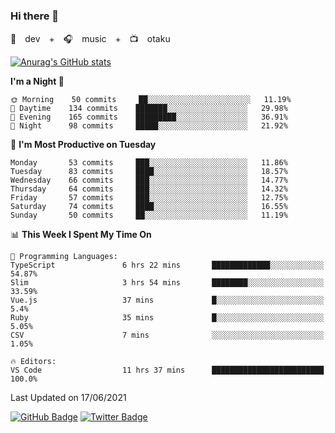 ### Hi there 👋

🚀　dev　+　🎧　music　+　📺　otaku


[![Anurag's GitHub stats](https://github-readme-stats.vercel.app/api?username=koheitasaka&count_private=true&show_icons=true&theme=monokai)](https://github.com/koheitasaka/github-readme-stats)

<!--START_SECTION:waka-->
**I'm a Night 🦉** 

```text
🌞 Morning    50 commits     ██░░░░░░░░░░░░░░░░░░░░░░░   11.19% 
🌆 Daytime    134 commits    ███████░░░░░░░░░░░░░░░░░░   29.98% 
🌃 Evening    165 commits    █████████░░░░░░░░░░░░░░░░   36.91% 
🌙 Night      98 commits     █████░░░░░░░░░░░░░░░░░░░░   21.92%

```
📅 **I'm Most Productive on Tuesday** 

```text
Monday       53 commits     ███░░░░░░░░░░░░░░░░░░░░░░   11.86% 
Tuesday      83 commits     ████░░░░░░░░░░░░░░░░░░░░░   18.57% 
Wednesday    66 commits     ███░░░░░░░░░░░░░░░░░░░░░░   14.77% 
Thursday     64 commits     ███░░░░░░░░░░░░░░░░░░░░░░   14.32% 
Friday       57 commits     ███░░░░░░░░░░░░░░░░░░░░░░   12.75% 
Saturday     74 commits     ████░░░░░░░░░░░░░░░░░░░░░   16.55% 
Sunday       50 commits     ██░░░░░░░░░░░░░░░░░░░░░░░   11.19%

```


📊 **This Week I Spent My Time On** 

```text
💬 Programming Languages: 
TypeScript               6 hrs 22 mins       █████████████░░░░░░░░░░░░   54.87% 
Slim                     3 hrs 54 mins       ████████░░░░░░░░░░░░░░░░░   33.59% 
Vue.js                   37 mins             █░░░░░░░░░░░░░░░░░░░░░░░░   5.4% 
Ruby                     35 mins             █░░░░░░░░░░░░░░░░░░░░░░░░   5.05% 
CSV                      7 mins              ░░░░░░░░░░░░░░░░░░░░░░░░░   1.05%

🔥 Editors: 
VS Code                  11 hrs 37 mins      █████████████████████████   100.0%

```


 Last Updated on 17/06/2021
<!--END_SECTION:waka-->

[![GitHub Badge](https://img.shields.io/badge/GitHub-100000?style=for-the-badge&logo=github&logoColor=white)](https://github.com/koheitasaka)
[![Twitter Badge](https://img.shields.io/badge/Twitter-1DA1F2?style=for-the-badge&logo=twitter&logoColor=white)](https://twitter.com/sleep_asleep_)
